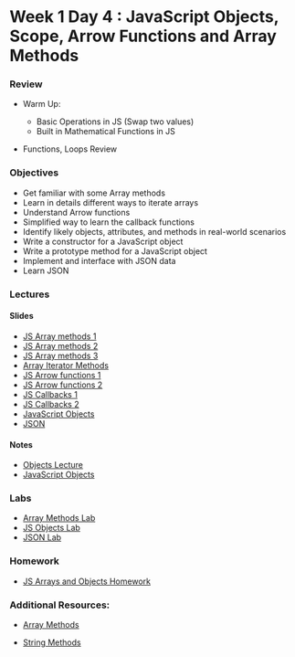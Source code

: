 
# Week 1 Day 4 : JavaScript Objects, Scope, Arrow Functions and Array Methods

### Review ###
* Warm Up: 
  * Basic Operations in JS (Swap two values)
  * Built in Mathematical Functions in JS

* Functions, Loops Review

### Objectives ###

- Get familiar with some Array methods 
- Learn in details different ways to iterate arrays
- Understand Arrow functions
- Simplified way to learn the callback functions
- Identify likely objects, attributes, and methods in real-world scenarios
- Write a constructor for a JavaScript object
- Write a prototype method for a JavaScript object
- Implement and interface with JSON data
- Learn JSON

### Lectures ### 
#### Slides
* [JS Array methods 1](Resources/Array_Methods.md)
* [JS Array methods 2](https://www.w3schools.com/js/js_array_methods.asp)
* [JS Array methods 3](https://javascript.info/array-methods)
* [Array Iterator Methods](https://www.w3schools.com/js/js_array_iteration.asp)
* [JS Arrow functions 1](Resources/Arrow_functions.md)
* [JS Arrow functions 2](https://developer.mozilla.org/en-US/docs/Web/JavaScript/Reference/Functions/Arrow_functions)
* [JS Callbacks 1](Resources/Callbacks.md)
* [JS Callbacks 2](https://www.w3schools.com/js/js_callback.asp)
* [JavaScript Objects](JavaScriptV.pptx)
* [JSON](JavaScriptVI.pptx)

#### Notes 
* [Objects Lecture](Objects.md)
* [JavaScript Objects](Task12/WDL1T12-JavaScriptV_OOP.pdf) 

### Labs
* [Array Methods Lab](Labs/Array_methods_lab.md)
* [JS Objects Lab](Labs/Objects_Lab.md)
* [JSON Lab](Task13/WDL1T13-JavaScriptVI_JSON.pdf)


### Homework 

* [JS Arrays and Objects Homework](HomeWork.md)

### Additional Resources:

* [Array Methods](https://developer.mozilla.org/en-US/docs/Web/JavaScript/Reference/Global_Objects/Array/forEach)

* [String Methods](https://developer.mozilla.org/en-US/docs/Web/JavaScript/Reference/Global_Objects/String/includes)